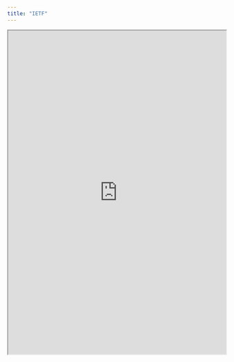 ```yaml
---
title: "IETF"
---
```




<iframe height="750" width="100%" src="https://ewelton.github.io/ktest/wiki.html#IETF"></iframe>
